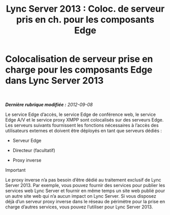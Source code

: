 ﻿---
title: "Lync Server 2013 : Coloc. de serveur pris en ch. pour les composants Edge"
TOCTitle: Colocalisation de serveur prise en charge pour les composants Edge
ms:assetid: 435c4dd8-36af-4b71-9b88-3ffcf0fc5c65
ms:mtpsurl: https://technet.microsoft.com/fr-fr/library/Gg425934(v=OCS.15)
ms:contentKeyID: 49297037
ms.date: 05/20/2016
mtps_version: v=OCS.15
ms.translationtype: HT
---

# Colocalisation de serveur prise en charge pour les composants Edge dans Lync Server 2013

 

_**Dernière rubrique modifiée :** 2012-09-08_

Le service Edge d’accès, le service Edge de conférence web, le service Edge A/V et le service proxy XMPP sont colocalisés sur des serveurs Edge. Les serveurs suivants fournissent les fonctions nécessaires à l’accès des utilisateurs externes et doivent être déployés en tant que serveurs dédiés :

  - Serveur Edge

  - Directeur (facultatif)

  - Proxy inverse

> [!IMPORTANT]  
> Le proxy inverse n’a pas besoin d’être dédié au traitement exclusif de Lync Server 2013. Par exemple, vous pouvez fournir des services pour publier les services web Lync Server et fournir en même temps un site web publié pour un autre site web qui n’a aucun impact on Lync Server. Si vous disposez déjà d’un serveur proxy inverse dans le réseau de périmètre pour la prise en charge d’autres services, vous pouvez l’utiliser pour Lync Server 2013.
